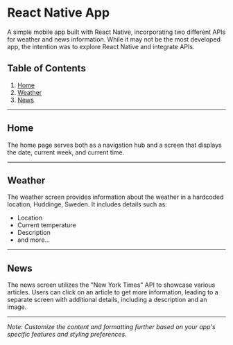 # React Native App

A simple mobile app built with React Native, incorporating two different APIs for weather and news information. While it may not be the most developed app, the intention was to explore React Native and integrate APIs.

## Table of Contents
1. [Home](#home)
2. [Weather](#weather)
3. [News](#news)

---

## Home

The home page serves both as a navigation hub and a screen that displays the date, current week, and current time.

---

## Weather

The weather screen provides information about the weather in a hardcoded location, Huddinge, Sweden. It includes details such as:

- Location
- Current temperature
- Description
- and more...

---

## News

The news screen utilizes the "New York Times" API to showcase various articles. Users can click on an article to get more information, leading to a separate screen with additional details, including a description and an image.

---

*Note: Customize the content and formatting further based on your app's specific features and styling preferences.*
